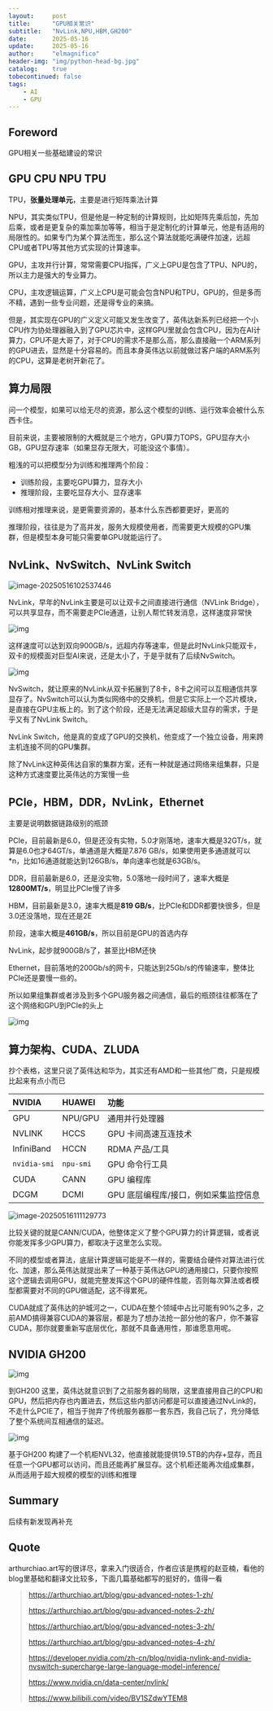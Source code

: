 ```yaml
---
layout:     post
title:      "GPU相关常识"
subtitle:   "NvLink,NPU,HBM,GH200"
date:       2025-05-16
update:     2025-05-16
author:     "elmagnifico"
header-img: "img/python-head-bg.jpg"
catalog:    true
tobecontinued: false
tags:
    - AI
    - GPU
---
```


## Foreword

GPU相关一些基础建设的常识



## GPU CPU NPU TPU

TPU，**张量处理单元**，主要是进行矩阵乘法计算

NPU，其实类似TPU，但是他是一种定制的计算规则，比如矩阵先乘后加，先加后乘，或者是更复杂的乘加乘加等等，相当于是定制化的计算单元，他是有适用的局限性的。如果专门为某个算法而生，那么这个算法就能吃满硬件加速，远超CPU或者TPU等其他方式实现的计算速率。

GPU，主攻并行计算，常常需要CPU指挥，广义上GPU是包含了TPU、NPU的，所以主力是强大的专业算力。

CPU，主攻逻辑运算，广义上CPU是可能会包含NPU和TPU，GPU的，但是多而不精，遇到一些专业问题，还是得专业的来搞。



但是，其实现在GPU的广义定义可能又发生改变了，英伟达新系列已经把一个小CPU作为协处理器融入到了GPU芯片中，这样GPU里就会包含CPU，因为在AI计算力，CPU不是大哥了，对于CPU的需求不是那么高，那么直接融一个ARM系列的GPU进去，显然是十分容易的。而且本身英伟达以前就做过客户端的ARM系列的CPU，这算是老树开新花了。



## 算力局限

问一个模型，如果可以给无尽的资源，那么这个模型的训练、运行效率会被什么东西卡住。

目前来说，主要被限制的大概就是三个地方，GPU算力TOPS，GPU显存大小GB，GPU显存速率（如果显存无限大，可能没这个事情）。

粗浅的可以把模型分为训练和推理两个阶段：

- 训练阶段，主要吃GPU算力，显存大小
- 推理阶段，主要吃显存大小、显存速率

训练相对推理来说，是更需要资源的，基本什么东西都要更好，更高的

推理阶段，往往是为了高并发，服务大规模使用者，而需要更大规模的GPU集群，但是模型本身可能只需要单GPU就能运行了。



## NvLink、NvSwitch、NvLink Switch

![image-20250516102537446](https://img.elmagnifico.tech/static/upload/elmagnifico/20250516102537489.png)

NvLink，早年的NvLink主要是可以让双卡之间直接进行通信（NVLink Bridge），可以共享显存，而不需要走PCIe通道，让别人帮忙转发消息，这样速度非常快

![img](https://img.elmagnifico.tech/static/upload/elmagnifico/20250516101652354.png)

这样速度可以达到双向900GB/s，远超内存等速率，但是此时NvLink只能双卡，双卡的规模面对巨型AI来说，还是太小了，于是乎就有了后续NvSwitch。



![img](https://img.elmagnifico.tech/static/upload/elmagnifico/20250516101936001.png)

NvSwitch，就让原来的NvLink从双卡拓展到了8卡，8卡之间可以互相通信共享显存了。NvSwitch可以认为类似网络中的交换机，但是它实际上一个芯片模块，是直接在GPU主板上的。到了这个阶段，还是无法满足超级大显存的需求，于是乎又有了NvLink Switch。



NvLink Switch，他是真的变成了GPU的交换机，他变成了一个独立设备，用来跨主机连接不同的GPU集群。

除了NvLink这种英伟达自家的集群方案，还有一种就是通过网络来组集群，只是这种方式速度要比英伟达的方案慢一些



## PCIe，HBM，DDR，NvLink，Ethernet

主要是说明数据链路级别的瓶颈

PCIe，目前最新是6.0，但是还没有实物，5.0才刚落地，速率大概是32GT/s，就算是6.0也才64GT/s，单通道是大概是7.876 GB/s，如果使用更多通道就可以*n，比如16通道就能达到126GB/s，单向速率也就是63GB/s。

DDR，目前最新是6.0，还是没实物，5.0落地一段时间了，速率大概是**12800MT/s**‌，明显比PCIe慢了许多

HBM，目前最新是3.0，速率大概是**819 GB/s**，比PCIe和DDR都要快很多，但是3.0还没落地，现在还是2E

阶段，速率大概是**461GB/s**，所以目前是GPU的首选内存

NvLink，起步就900GB/s了，甚至比HBM还快

Ethernet，目前落地的200Gb/s的网卡，只能达到25Gb/s的传输速率，整体比PCIe还是要慢一些的。

所以如果组集群或者涉及到多个GPU服务器之间通信，最后的瓶颈往往都落在了这个网络和GPU到PCIe的头上

![img](https://img.elmagnifico.tech/static/upload/elmagnifico/20250516110225463.png)

## 算力架构、CUDA、ZLUDA

抄个表格，这里只说了英伟达和华为，其实还有AMD和一些其他厂商，只是规模比起来有点小而已

| NVIDIA       | HUAWEI    | 功能                                  |
| :----------- | :-------- | :------------------------------------ |
| GPU          | NPU/GPU   | 通用并行处理器                        |
| NVLINK       | HCCS      | GPU 卡间高速互连技术                  |
| InfiniBand   | HCCN      | RDMA 产品/工具                        |
| `nvidia-smi` | `npu-smi` | GPU 命令行工具                        |
| CUDA         | CANN      | GPU 编程库                            |
| DCGM         | DCMI      | GPU 底层编程库/接口，例如采集监控信息 |

![image-20250516111129773](https://img.elmagnifico.tech/static/upload/elmagnifico/20250516111129887.png)

比较关键的就是CANN/CUDA，他整体定义了整个GPU算力的计算逻辑，或者说你能发挥多少GPU算力，都取决于这里怎么实现。

不同的模型或者算法，底层计算逻辑可能是不一样的，需要结合硬件对算法进行优化、加速，那么英伟达就提出来了一种基于英伟达GPU的通用接口，只要你按照这个逻辑去调用GPU，就能完整发挥这个GPU的硬件性能，否则每次算法或者模型都需要对不同的GPU做适配，这不得累死。

CUDA就成了英伟达的护城河之一，CUDA在整个领域中占比可能有90%之多，之前AMD搞得兼容CUDA的兼容层，都是为了想办法抢一部分他的客户，你不兼容CUDA，那你就要重新写底层优化，那就不具备通用性，那谁愿意用呢。



## NVIDIA GH200

![img](https://img.elmagnifico.tech/static/upload/elmagnifico/20250516112652633.png)

到GH200 这里，英伟达就意识到了之前服务器的局限，这里直接用自己的CPU和GPU，然后把内存也内置进去，然后这些内部访问都是可以直接通过NvLink的，不走什么PCIE了，相当于抛弃了传统服务器那一套东西，我自己玩了，充分降低了整个系统间互相通信的延迟。

![img](https://img.elmagnifico.tech/static/upload/elmagnifico/20250516113404642.png)

基于GH200 构建了一个机柜NVL32，他直接就能提供19.5TB的内存+显存，而且任意一个GPU都可以访问，而且还能再扩展显存。这个机柜还能再次组成集群，从而适用于超大规模的模型的训练和推理



## Summary

后续有新发现再补充



## Quote

arthurchiao.art写的很详尽，拿来入门很适合，作者应该是携程的赵亚楠，看他的blog里基础和翻译文比较多，下面几篇基础都写的挺好的，值得一看

> https://arthurchiao.art/blog/gpu-advanced-notes-1-zh/
>
> https://arthurchiao.art/blog/gpu-advanced-notes-2-zh/
>
> https://arthurchiao.art/blog/gpu-advanced-notes-3-zh/
>
> https://arthurchiao.art/blog/gpu-advanced-notes-4-zh/
>
> https://developer.nvidia.com/zh-cn/blog/nvidia-nvlink-and-nvidia-nvswitch-supercharge-large-language-model-inference/
>
> https://www.nvidia.cn/data-center/nvlink/
>
> https://www.bilibili.com/video/BV1SZdwYTEM8
